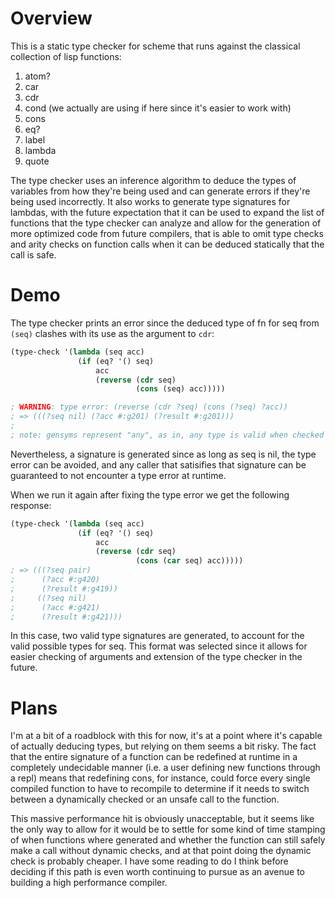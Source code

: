 # Overview

This is a static type checker for scheme that runs against the classical collection of lisp functions:
1. atom?
2. car
3. cdr
4. cond (we actually are using if here since it's easier to work with)
5. cons
6. eq?
7. label
8. lambda
9. quote

The type checker uses an inference algorithm to deduce the types of
variables from how they're being used and can generate errors if
they're being used incorrectly. It also works to generate type
signatures for lambdas, with the future expectation that it can be
used to expand the list of functions that the type checker can analyze
and allow for the generation of more optimized code from future
compilers, that is able to omit type checks and arity checks on
function calls when it can be deduced statically that the call is
safe.

# Demo

The type checker prints an error since the deduced type of fn for seq from
`(seq)` clashes with its use as the argument to `cdr`:
```lisp
(type-check '(lambda (seq acc)
               (if (eq? '() seq) 
			       acc
				   (reverse (cdr seq) 
				            (cons (seq) acc)))))

; WARNING: type error: (reverse (cdr ?seq) (cons (?seq) ?acc))
; => (((?seq nil) (?acc #:g201) (?result #:g201)))							
;
; note: gensyms represent "any", as in, any type is valid when checked against them.
```
Nevertheless, a signature is generated since as long as seq is nil, the type error can
be avoided, and any caller that satisifies that signature can be guaranteed to not 
encounter a type error at runtime.

When we run it again after fixing the type error we get the following response:
```lisp
(type-check '(lambda (seq acc) 
               (if (eq? '() seq) 
			       acc
				   (reverse (cdr seq) 
				            (cons (car seq) acc)))))
; => (((?seq pair)
;      (?acc #:g420)
;      (?result #:g419))
;     ((?seq nil)
;      (?acc #:g421)
;      (?result #:g421)))
```

In this case, two valid type signatures are generated, to account for
the valid possible types for seq. This format was selected since it
allows for easier checking of arguments and extension of the type checker in the future.

# Plans

I'm at a bit of a roadblock with this for now, it's at a point where
it's capable of actually deducing types, but relying on them seems a
bit risky. The fact that the entire signature of a function can be
redefined at runtime in a completely undecidable manner (i.e. a user
defining new functions through a repl) means that redefining cons, for
instance, could force every single compiled function to have to
recompile to determine if it needs to switch between a dynamically
checked or an unsafe call to the function.

This massive performance hit is obviously unacceptable, but it seems
like the only way to allow for it would be to settle for some kind of
time stamping of when functions where generated and whether the
function can still safely make a call without dynamic checks, and at
that point doing the dynamic check is probably cheaper. I have some
reading to do I think before deciding if this path is even worth
continuing to pursue as an avenue to building a high performance
compiler.
